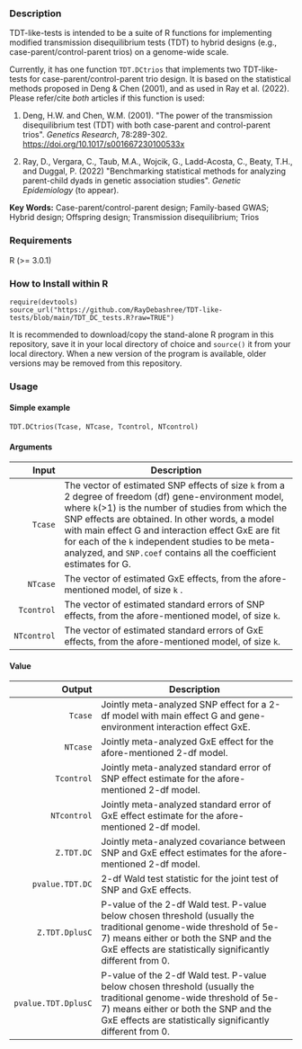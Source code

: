 ### Description
TDT-like-tests is intended to be a suite of R functions for implementing modified transmission disequilibrium tests (TDT) to hybrid designs (e.g., case-parent/control-parent trios) on a genome-wide scale. 

Currently, it has one function `TDT.DCtrios` that implements two TDT-like-tests for case-parent/control-parent trio design. It is based on the statistical methods proposed in Deng & Chen (2001), and as used in Ray et al. (2022). Please refer/cite *both* articles if this function is used:

1. Deng, H.W. and Chen, W.M. (2001). "The power of the transmission disequilibrium test (TDT) with both case-parent and control-parent trios". *Genetics Research*, 78:289-302. https://doi.org/10.1017/s001667230100533x

2. Ray, D., Vergara, C., Taub, M.A., Wojcik, G., Ladd-Acosta, C., Beaty, T.H., and Duggal, P. (2022) "Benchmarking statistical methods for analyzing parent-child dyads in genetic association studies". *Genetic Epidemiology* (to appear).

**Key Words:** Case-parent/control-parent design; Family-based GWAS; Hybrid design; Offspring design; Transmission disequilibrium; Trios


### Requirements
R (>= 3.0.1)


### How to Install within R
```{r}
require(devtools)
source_url("https://github.com/RayDebashree/TDT-like-tests/blob/main/TDT_DC_tests.R?raw=TRUE")
```
It is recommended to download/copy the stand-alone R program in this repository, save it in your local directory of choice and `source()` it from your local directory. When a new version of the program is available, older versions may be removed from this repository.


### Usage

#### Simple example
```{r}
TDT.DCtrios(Tcase, NTcase, Tcontrol, NTcontrol)
```
#### Arguments
| Input | Description |
| ---: | --- |
| `Tcase` | The vector of estimated SNP effects of size `k` from a 2 degree of freedom (df) gene-environment model, where `k`(>1) is the number of studies from which the SNP effects are obtained. In other words, a model with main effect G and interaction effect GxE are fit for each of the `k` independent studies to be meta-analyzed, and `SNP.coef` contains all the coefficient estimates for G. |
| `NTcase` | The vector of estimated GxE effects, from the afore-mentioned model, of size `k` . |
| `Tcontrol` | The vector of estimated standard errors of SNP effects, from the afore-mentioned model, of size `k`. |
| `NTcontrol` | The vector of estimated standard errors of GxE effects, from the afore-mentioned model, of size `k`. |

#### Value
| Output | Description |
| ---: | --- |
| `Tcase` | Jointly meta-analyzed SNP effect for a 2-df model with main effect G and gene-environment interaction effect GxE. |
| `NTcase` | Jointly meta-analyzed GxE effect for the afore-mentioned 2-df model. |
| `Tcontrol` | Jointly meta-analyzed standard error of SNP effect estimate for the afore-mentioned 2-df model. |
| `NTcontrol` | Jointly meta-analyzed standard error of GxE effect estimate for the afore-mentioned 2-df model. |
| `Z.TDT.DC` | Jointly meta-analyzed covariance between SNP and GxE effect estimates for the afore-mentioned 2-df model. |
| `pvalue.TDT.DC` | 2-df Wald test statistic for the joint test of SNP and GxE effects. |
| `Z.TDT.DplusC` | P-value of the 2-df Wald test. P-value below chosen threshold (usually the traditional genome-wide threshold of 5e-7) means either or both the SNP and the GxE effects are statistically significantly different from 0. |
| `pvalue.TDT.DplusC` | P-value of the 2-df Wald test. P-value below chosen threshold (usually the traditional genome-wide threshold of 5e-7) means either or both the SNP and the GxE effects are statistically significantly different from 0. |

